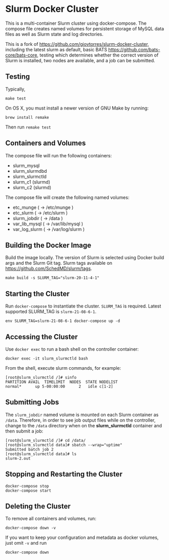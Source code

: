# Slurm Docker Cluster

This is a multi-container Slurm cluster using docker-compose.  The compose file
creates named volumes for persistent storage of MySQL data files as well as
Slurm state and log directories.

This is a fork of <https://github.com/giovtorres/slurm-docker-cluster,> including the latest
slurm as default, basic BATS <https://github.com/bats-core/bats-core,> testing which
determines whether the correct version of Slurm is installed, two nodes are available,
and a job can be submitted.

## Testing

Typically,

```make test```

On OS X, you must install a newer version of GNU Make by running:

```brew install remake```

Then run ```remake test```

## Containers and Volumes

The compose file will run the following containers:

* slurm_mysql
* slurm_slurmdbd
* slurm_slurmctld
* slurm_c1 (slurmd)
* slurm_c2 (slurmd)

The compose file will create the following named volumes:

* etc_munge         ( -> /etc/munge     )
* etc_slurm         ( -> /etc/slurm     )
* slurm_jobdir      ( -> /data          )
* var_lib_mysql     ( -> /var/lib/mysql )
* var_log_slurm     ( -> /var/log/slurm )

## Building the Docker Image

Build the image locally. The version of Slurm is selected using Docker build args and the Slurm Git
tag. Slurm tags available on https://github.com/SchedMD/slurm/tags.

```console
make build -s SLURM_TAG="slurm-20-11-4-1"
```

## Starting the Cluster

Run `docker-compose` to instantiate the cluster. ```SLURM_TAG``` is required.
Latest supported SLURM_TAG is ```slurm-21-08-6-1```.

```console
env SLURM_TAG=slurm-21-08-6-1 docker-compose up -d
```

## Accessing the Cluster

Use `docker exec` to run a bash shell on the controller container:

```console
docker exec -it slurm_slurmctld bash
```

From the shell, execute slurm commands, for example:

```console
[root@slurm_slurmctld /]# sinfo
PARTITION AVAIL  TIMELIMIT  NODES  STATE NODELIST
normal*      up 5-00:00:00      2   idle c[1-2]
```

## Submitting Jobs

The `slurm_jobdir` named volume is mounted on each Slurm container as `/data`.
Therefore, in order to see job output files while on the controller, change to
the `/data` directory when on the **slurm_slurmctld** container and then submit a job:

```console
[root@slurm_slurmctld /]# cd /data/
[root@slurm_slurmctld data]# sbatch --wrap="uptime"
Submitted batch job 2
[root@slurm_slurmctld data]# ls
slurm-2.out
```

## Stopping and Restarting the Cluster

```console
docker-compose stop
docker-compose start
```

## Deleting the Cluster

To remove all containers and volumes, run:

```console
docker-compose down -v
```

If you want to keep your configuration and metadata as docker volumes,
just omit ```-v``` and run

```console
docker-compose down
```
